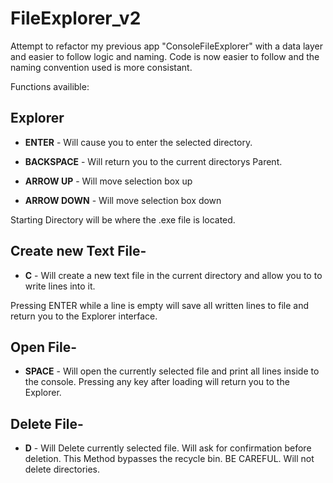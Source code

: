# FileExplorer_v2

<p>Attempt to refactor my previous app "ConsoleFileExplorer" with a data layer and easier to follow logic and naming.
Code is now easier to follow and the naming convention used is more consistant.</p>

Functions availible:

<h2>Explorer</h2>
<ul>
<li><p><strong>ENTER</strong> - Will cause you to enter the selected directory.</p></li>
<li><p><strong>BACKSPACE</strong> - Will return you to the current directorys Parent.</p></li>
<li><p><strong>ARROW UP</strong> - Will move selection box up</p></li>
<li><p><strong>ARROW DOWN</strong> - Will move selection box down</p></li>
</ul>
<p>Starting Directory will be where the .exe file is located.</p>


<h2>Create new Text File-</h2>
<ul>
<li><p><strong>C</strong> - Will create a new text file in the current directory and allow you to to write lines into it.</p></li>
</ul>
<p>Pressing ENTER while a line is empty will save all written lines to file and return you to the Explorer interface.</p>

<h2>Open File-</h2>
<ul>
<li><p><strong>SPACE</strong> - Will open the currently selected file and print all lines inside to the console. Pressing any key after loading will return you to the Explorer.</p></li>
</ul>

<h2>Delete File-</h2>
<ul>
<li><p><strong>D</strong> - Will Delete currently selected file. Will ask for confirmation before deletion. This Method bypasses the recycle bin. BE CAREFUL. Will not delete directories.</p></li>
</ul>
